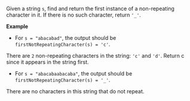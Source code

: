 Given a string `s`, find and return the first instance of a non-repeating character in it. If there is no such character, return `'_'`.

**Example**

* For `s = "abacabad"`, the output should be
    `firstNotRepeatingCharacter(s) = 'c'`.

There are `2` non-repeating characters in the string: `'c'` and `'d'`. Return c since it appears in the string first.

* For `s = "abacabaabacaba"`, the output should be
    `firstNotRepeatingCharacter(s) = '_'`.

There are no characters in this string that do not repeat.


